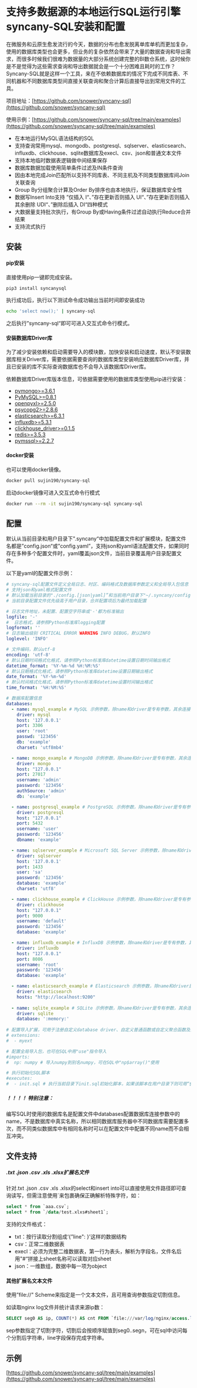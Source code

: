 # 支持多数据源的本地运行SQL运行引擎syncany-SQL安装和配置

在微服务和云原生愈发流行的今天，数据的分布也愈发脱离单库单机而更加复杂，使用的数据库类型也会更多，但业务的复杂依然会带来了大量的数据查询和导出需求，而很多时候我们很难为数据量的大部分系统创建完整的BI数仓系统，这时候你是不是觉得为这些需求查询和导出数据就会是一个十分困难且耗时的工作？Syncany-SQL就是这样一个工具，来在不依赖数据库的情况下完成不同库表、不同机器和不同数据库类型间直接关联查询和聚合计算后直接导出到常用文件的工具。

项目地址：[https://github.com/snower/syncany-sql](https://github.com/snower/syncany-sql)

使用示例：[https://github.com/snower/syncany-sql/tree/main/examples](https://github.com/snower/syncany-sql/tree/main/examples)

- 在本地运行MySQL语法结构的SQL
- 支持查询常用mysql、mongodb、postgresql、sqlserver、elasticsearch、influxdb、clickhouse、sqlite数据库及execl、csv、json和普通文本文件
- 支持本地临时数据表逻辑做中间结果保存
- 数据库数据加载使用简单条件过滤及IN条件查询
- 因由本地完成Join匹配所以支持不同库表、不同主机及不同类型数据库间Join关联查询
- Group By分组聚合计算及Order By排序也由本地执行，保证数据库安全性
- 数据写Insert Into支持 ”仅插入 I“、”存在更新否则插入 UI“、”存在更新否则插入其余删除 UDI“、”删除后插入 DI“四种模式
- 大数据量支持批次执行，有Group By或Having条件过滤自动执行Reduce合并结果
- 支持流式执行

## 安装

#### pip安装
直接使用pip一键即完成安装。

```bash
pip3 install syncanysql
```

执行成功后，执行以下测试命令成功输出当前时间即安装成功

```bash
echo 'select now();' | syncany-sql
```

之后执行”syncany-sql“即可可进入交互式命令行模式。

#### 安装数据库Driver库

为了减少安装依赖和启动需要导入的模块数，加快安装和启动速度，默认不安装数据库相关Driver库，需要依据需要查询的数据库类型安装响应数据库Driver库，并且已安装的库不实际查询数据库也不会导入该数据库Driver库。

依赖数据库Driver库版本信息，可依据需要使用的数据库类型使用pip进行安装：

- [pymongo>=3.6.1](https://github.com/mongodb/mongo-python-driver)
- [PyMySQL>=0.8.1](https://github.com/PyMySQL/PyMySQL)
- [openpyxl>=2.5.0](https://github.com/theorchard/openpyxl)
- [psycopg2>=2.8.6](https://github.com/psycopg/psycopg2)
- [elasticsearch>=6.3.1](https://github.com/elastic/elasticsearch-py)
- [influxdb>=5.3.1](https://github.com/influxdata/influxdb-python)
- [clickhouse_driver>=0.1.5](https://github.com/mymarilyn/clickhouse-driver)
- [redis>=3.5.3](https://github.com/redis/redis-py)
- [pymssql>=2.2.7](https://github.com/pymssql/pymssql)

#### docker安装

也可以使用docker镜像。

```bash
docker pull sujin190/syncany-sql
```

启动docker镜像可进入交互式命令行模式

```bash
docker run --rm -it sujin190/syncany-sql syncany-sql
```

## 配置

默认从当前目录和用户目录下".syncany“中加载配置文件和扩展模块，配置文件名都是”config.json“或”config.yaml”，支持json和yaml语法配置文件，如果同时存在多种多个配置文件时，yaml覆盖json文件，当前目录覆盖用户目录配置文件。

以下是yaml的配置文件示例：

```yaml
# syncany-sql配置文件定义全局日志、时区、编码格式及数据库参数定义和全局导入包信息
# 支持json和yaml格式配置文件
# 默认加载当前目录的"./config.[json|yaml]”和当前用户目录下"~/.syncany/config.[json|yaml]"文件
# 当前目录配置文件优先级高于用户目录，合并配置项后为最终加载配置

# 日志文件地址，未配置、配置空字符串或'-'都为标准输出
logfile: '-'
#  日志格式，请参照Python标准库logging配置
logformat: ''
# 日志输出级别 CRITICAL ERROR WARNING INFO DEBUG，默认INFO
loglevel: 'INFO'

# 文件编码，默认utf-8
encoding: 'utf-8'
# 默认日期时间格式化格式，请参照Python标准库datetime设置日期时间输出格式
datetime_format: '%Y-%m-%d %H:%M:%S'
# 默认日期格式化格式，请参照Python标准库datetime设置日期输出格式
date_format: '%Y-%m-%d'
# 默认时间格式化格式，请参照Python标准库datetime设置时间输出格式
time_format: '%H:%M:%S'

# 数据库配置信息
databases:
  - name: mysql_example # MySQL 示例参数，除name和driver是专有参数，其余连接参数可参照 https://github.com/PyMySQL/PyMySQL 配置
    driver: mysql
    host: '127.0.0.1'
    port: 3306
    user: 'root'
    passwd: '123456'
    db: 'example'
    charset: 'utf8mb4'

  - name: mongo_example # MongoDB 示例参数，除name和driver是专有参数，其余连接参数可参照 https://github.com/mongodb/mongo-python-driver 配置
    driver: mongo
    host: "127.0.0.1"
    port: 27017
    username: 'admin'
    password: '123456'
    authSource: 'admin'
    db: 'example'

  - name: postgresql_example # PostgreSQL 示例参数，除name和driver是专有参数，其余连接参数可参照 https://github.com/psycopg/psycopg2 配置
    driver: postgresql
    host: "127.0.0.1"
    port: 5432
    username: 'user'
    password: '123456'
    dbname: 'example'

  - name: sqlserver_example # Microsoft SQL Server 示例参数，除name和driver是专有参数，其余连接参数可参照 https://github.com/pymssql/pymssql 配置
    driver: sqlserver
    host: '127.0.0.1'
    port: 1433
    user: 'sa'
    password: '123456'
    database: 'example'
    charset: 'utf8'

  - name: clickhouse_example # ClickHouse 示例参数，除name和driver是专有参数，其余连接参数可参照 https://github.com/mymarilyn/clickhouse-driver 配置
    driver: clickhouse
    host: "127.0.0.1"
    port: 9000
    username: 'default'
    password: '123456'
    database: 'example'

  - name: influxdb_example # InfluxDB 示例参数，除name和driver是专有参数，其余连接参数可参照 https://github.com/influxdata/influxdb-python 配置
    driver: influxdb
    host: "127.0.0.1"
    port: 8086
    username: 'root'
    password: '123456'
    database: 'example'

  - name: elasticsearch_example # Elasticsearch 示例参数，除name和driver是专有参数，其余连接参数可参照 https://github.com/elastic/elasticsearch-py 配置
    driver: elasticsearch
    hosts: "http://localhost:9200"
    
  - name: sqlite_example # SQLite 示例参数，除name和driver是专有参数，其余连接参数可参照 https://docs.python.org/3/library/sqlite3.html 配置
    driver: sqlite
    database: ':memory:'
    
# 配置导入扩展，可用于注册自定义database driver、自定义普通函数或自定义聚合函数及其他扩展功能
# extensions:
#  - myext

# 配置全局导入包，也可在SQL中用"use"指令导入
#imports:
#  np: numpy # 导入numpy到别名numpy，可在SQL中"np$array()"使用

# 执行初始化SQL脚本
#executes:
#  - init.sql # 执行当前目录下init.sql初始化脚本，如果该脚本在用户目录下则可用“${HOME}/init.sql”，如在syncany配置目录下则可为“${SYNCANY_HOME}/init.sql”
```

##### ！！！！ 特别注意：
编写SQL时使用的数据库名是配置文件中databases配置数据库连接参数中的name，不是数据库中真实名称，所以相同数据库服务器中不同数据库需要配置多次，而不同类似数据库中有相同名称时可以在配置文件中配置不同name而不会相互冲突。

## 文件支持

##### .txt .json .csv .xls .xlsx扩展名文件

针对.txt .json .csv .xls .xlsx的select和insert into可以直接使用文件路径即可查询读写，但需注意使用`来包裹确保正确解析特殊字符，如：

```SQL
select * from `aaa.csv`;
select * from `/data/test.xlxs#sheet1`;
```

支持的文件格式：
- txt：按行读取分割组成‘{”line": <linedata>}'这样的数据结构
- csv：正常二维数据表
- execl：必须为完整二维数据表，第一行为表头，解析为字段名，文件名后用"#“拼接上sheet名称可以读取对应sheet
- json：一维数组，数据中每一项为object

#### 其他扩展名文本文件

使用”file://" Scheme来指定是一个文本文件，且可用查询参数指定切割信息。

如读取nginx log文件并统计请求来源ip数：

```SQL
SELECT seg0 AS ip, COUNT(*) AS cnt FROM `file:///var/log/nginx/access.log?sep= ` GROUP BY seg0 ORDER BY cnt DESC LIMIT 3;
```

sep参数指定了切割字符，切割后会按顺序赋值到seg0..segn，可在sql中访问每个分割后字符串，line字段保存完成字符串。

## 示例

[https://github.com/snower/syncany-sql/tree/main/examples](https://github.com/snower/syncany-sql/tree/main/examples)